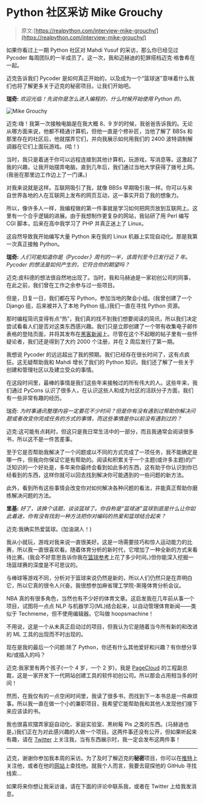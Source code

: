 # Python 社区采访 Mike Grouchy

> 原文:[https://realpython.com/interview-mike-grouchy/](https://realpython.com/interview-mike-grouchy/)

如果你看过上一期 Python 社区对 Mahdi Yusuf 的采访，那么你已经见过 Pycoder 每周团队的一半成员了。这一次，我和迈赫迪的犯罪搭档迈克·格鲁希在一起。

迈克告诉我们 Pycoder 是如何真正开始的，以及成为一个“篮球迷”意味着什么我们也将了解更多关于迈克的秘密项目。让我们开始吧。

**瑞奇:** *欢迎光临！先说你是怎么进入编程的，什么时候开始使用 Python 的。*

![Mike Grouchy](../Images/1aded93124984d2e498949eba4c044a0.png)

迈克:嗨！我第一次接触电脑是在我大概 8、9 岁的时候，我爸爸告诉我的。无论从哪方面来说，他都不精通计算机，但他一直是个修补匠，当他了解了 BBSs 和那里存在的社区后，他就摆弄它们，并向我展示如何用我们的 2400 波特调制解调器在它们上面玩游戏。(哈！)

当时，我只是着迷于你可以远程连接到其他计算机，玩游戏，写消息等。这激起了我的兴趣，让我开始摆弄电脑，直到几年后，我们通过当地大学获得了拨号上网。(我爸在那里边工作边上了一门课。)

对我来说就是这样。互联网吸引了我，就像 BBSs 早期吸引我一样。你可以与来自世界各地的人在互联网上发布的网页互动，这一事实开启了我的想象力。

所以，像许多人一样，我编程做的第一件事就是学习如何把网页放到互联网上。这里有一个合乎逻辑的进展。由于我想制作更复杂的网站，我钻研了用 Perl 编写 CGI 脚本，后来在高中我学习了 PHP 并真正迷上了 Linux。

这自然导致我开始编写大量 Python 来在我的 Linux 机器上实现自动化。那是我第一次真正接触 Python。

**瑞奇:** *人们可能知道你是《Pycoder》周刊的一半，该周刊至今已发行近 7 年。Pycoder 的想法是如何产生的，它符合你的期望吗？*

迈克:皮科德的想法很自然地出现了。当时，我和马赫迪是一家初创公司的同事，在此之前，我们曾在工作之余参与过一些项目。

但是，日复一日，我们都在写 Python，参加当地的聚会小组。(我曾创建了一个 Django 组，后来被并入了本地 Python 组。)我们一直在寻找 Python 资源。

那时编程简讯变得有点“热”，我们真的找不到我们想要阅读的简讯，所以我们决定尝试看看人们是否对这类东西感兴趣。我们只是立即创建了一个带有收集电子邮件表格的登陆页面，并将其发布在[黑客新闻](https://news.ycombinator.com/item?id=3562369)上。尽管在这个不起眼的帖子里有一些怀疑论者，我们还是得到了大约 2000 个注册，并在 2 周后发行了第一期。

我想说 Pycoder 的远远超出了我的预期。我们已经存在很长时间了，这有点疯狂。这无疑帮助我和 Mahdi 增长了我们的 Python 知识。我们还了解了一些关于创建和管理社区以及建立受众的事情。

在这段时间里，最棒的事情是我们这些年来接触过的所有伟大的人。这些年来，我们通过 PyCons 认识了很多人，在认识这些人和成为社区的活跃分子方面，我们有一些非常有趣的经历。

瑞奇: *为时事通讯整理内容一定要花不少时间？但是你有没有遇到过帮助你解决问题或者改变你完成任务的方式的事情，而这些事情是你以前没有遇到过的？*

迈克:这可能有点耗时，但这只是我日常生活中的一部分，而且我通常会阅读很多书，所以这不是一件苦差事。

至于它是否帮助我解决了一个问题或以不同的方式完成了一项任务，我不能确定是哪一件，但我向你保证它是有帮助的。阅读和积累关于一个主题(或许多主题)的广泛知识的一个好处是，多年来你最终会看到如此多的东西，这有助于你认识到你已经看到的东西，这样你就可以回去找到解决你可能遇到的一些问题的新方法。

此外，看到所有这些事情会改变你对如何解决各种问题的看法，并能真正帮助你磨练解决问题的方法。

**里基:** *好了，该换个话题，谈谈篮球了。你自称是“篮球迷”篮球到底是什么让你如此着迷，你有没有找到一种方法把你对编码的热爱和篮球结合起来？*

迈克:我确实热爱篮球。(加油湖人！)

我从小就玩，游戏对我来说一直很美好。这是一场需要技巧和惊人运动能力的比赛，所以我一直很喜欢看。随着体育分析的新时代，它增加了一种全新的方式来看待比赛。(我会不好意思告诉你我在[篮球参考](https://www.basketball-reference.com/)上花了多少时间。)但你能深入挖掘一场篮球赛的深度是不可思议的。

与棒球等游戏不同，分析对于篮球来说仍然是新的，所以人们仍然只是在弄明白它，所以它真的很令人兴奋。我很想参加麻省理工学院-斯隆体育分析会议。

NBA 真的有很多角色，当然也有不少好的体育文章。这启发我在几年前从事一个项目，试图将一点点 NLP 与机器学习(ML)结合起来，以自动管理体育新闻——类似于 Techmeme，但不使用编辑器。它叫做 hoopsmachine！

不用说，这是一个从未真正启动过的项目，但我认为它是随着当今所有新的和改进的 ML 工具的出现而不时出现的。

现在是我的最后一个问题:除了 Python，你还有什么其他爱好和兴趣？有你想分享和/或插入的吗？

迈克:我家里有两个孩子(一个 4 岁，一个 2 岁)，我是 [PageCloud](https://www.pagecloud.com) 的工程副总裁，这是一家开发下一代网站创建工具的软件初创公司。所以那会占用相当多的时间！

然而，在我仅有的一点空闲时间里，我读了很多书，而找到下一本书总是一件麻烦事。所以我一直在做一个小的兼职项目，我希望它能帮助我和其他人发现他们接下来应该读的书。

我也很喜欢摆弄家庭自动化、家庭实验室、黑树莓 Pis 之类的东西。(马赫迪也是。)我们正在为对此感兴趣的人做一个项目。这两件事还没有公开，但如果听起来有趣，请在 [Twitter](https://twitter.com/mgrouchy) 上关注我，当有东西展示时，我一定会发布这两件事！

* * *

迈克，谢谢你参加我本周的采访。为了及时了解迈克的**秘密**项目，你可以在[推特](https://twitter.com/mgrouchy)上关注他，或者在他的[网站](http://mikegrouchy.com/)上查找他。就我个人而言，我要去窥探他的 GitHub 寻找线索…

如果将来你想让我采访谁，请在下面的评论中联系我，或者在 Twitter 上给我发消息。